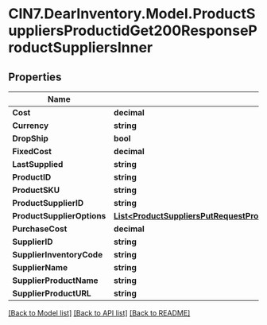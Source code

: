 # CIN7.DearInventory.Model.ProductSuppliersProductidGet200ResponseProductSuppliersInner

## Properties

| Name                       | Type                                                                                                                                                                        | Description | Notes      |
| -------------------------- | --------------------------------------------------------------------------------------------------------------------------------------------------------------------------- | ----------- | ---------- |
| **Cost**                   | **decimal**                                                                                                                                                                 |             | [optional] |
| **Currency**               | **string**                                                                                                                                                                  |             | [optional] |
| **DropShip**               | **bool**                                                                                                                                                                    |             | [optional] |
| **FixedCost**              | **decimal**                                                                                                                                                                 |             | [optional] |
| **LastSupplied**           | **string**                                                                                                                                                                  |             | [optional] |
| **ProductID**              | **string**                                                                                                                                                                  |             | [optional] |
| **ProductSKU**             | **string**                                                                                                                                                                  |             | [optional] |
| **ProductSupplierID**      | **string**                                                                                                                                                                  |             | [optional] |
| **ProductSupplierOptions** | [**List&lt;ProductSuppliersPutRequestProductSuppliersInnerProductSupplierOptionsInner&gt;**](ProductSuppliersPutRequestProductSuppliersInnerProductSupplierOptionsInner.md) |             | [optional] |
| **PurchaseCost**           | **decimal**                                                                                                                                                                 |             | [optional] |
| **SupplierID**             | **string**                                                                                                                                                                  |             | [optional] |
| **SupplierInventoryCode**  | **string**                                                                                                                                                                  |             | [optional] |
| **SupplierName**           | **string**                                                                                                                                                                  |             | [optional] |
| **SupplierProductName**    | **string**                                                                                                                                                                  |             | [optional] |
| **SupplierProductURL**     | **string**                                                                                                                                                                  |             | [optional] |

[[Back to Model list]](../README.md#documentation-for-models) [[Back to API list]](../README.md#documentation-for-api-endpoints) [[Back to README]](../README.md)
